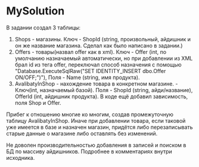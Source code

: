 # MySolution
В задании создал 3 таблицы:
1. Shops - магазины. Ключ - ShopId (string, произвольный, айдишник и он же название магазина. Сделал как было написано в задании.)
2. Offers - товары(назвал offer как в xml). Ключ - Offer (int, по умолчанию назначаемый автоматически, но при добавлении из XML брал id из тега offer, переключал способ назначения с помощью "Database.ExecuteSqlRaw("SET IDENTITY_INSERT dbo.Offer ON/OFF;")"), Поля - Name (string, имя продукта).
3. AvalibatyInShop - нахождение товара в конкретном магазине. - Ключ(int, назначаемый базой). Поля - ShopId (string, айди/название), OfferId (int, айдишник продукта). В коде ещё добавил зависимость, поля Shop и Offer.

Прибег к отношению многие ко многим, создав промежуточную таблицу AvalibatyInShop. Иначе при добавлении товара, если таковой уже имеется в базе и назначен магазин, придётся либо перезаписывать старые данные о магазине либо оставлять без изменений.

Не доволен производительностью добавления в записей и поиском в БД по массиву айдишников.  Подробнее в комментариях внутри исходника.

